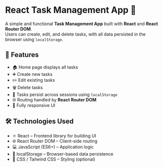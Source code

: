# React Task Management App 📝

A simple and functional **Task Management App** built with **React** and **React Router DOM**.  
Users can create, edit, and delete tasks, with all data persisted in the browser using `localStorage`.



## 🚀 Features

- 🏠 Home page displays all tasks  
- ➕ Create new tasks  
- ✏️ Edit existing tasks  
- 🗑️ Delete tasks  
- 💾 Tasks persist across sessions using `localStorage`  
- 🌐 Routing handled by **React Router DOM**  
- 📱 Fully responsive UI  



## 🛠 Technologies Used

- ⚛️ React – Frontend library for building UI  
- 🌐 React Router DOM – Client-side routing  
- 💻 JavaScript (ES6+) – Application logic  
- 💾 localStorage – Browser-based data persistence  
- 🎨 CSS / Tailwind CSS – Styling (optional)  


